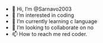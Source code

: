 - 👋 Hi, I’m @Sarnavo2003
- 👀 I’m interested in coding
- 🌱 I’m currently learning c language
- 💞️ I’m looking to collaborate on no
- 📫 How to reach me red coder.

<!---
Sarnavo2003/Sarnavo2003 is a ✨ special ✨ repository because its `README.md` (this file) appears on your GitHub profile.
You can click the Preview link to take a look at your changes.
--->

